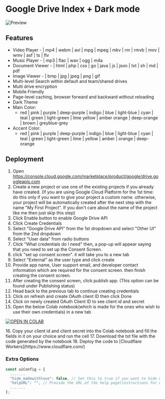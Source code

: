 # Google Drive Index + Dark mode
![Preview](https://raw.githubusercontent.com/cheems/GDIndex/master/images/preview.png)
## Features
 
 - Video Player - | mp4 | webm | avi | mpg | mpeg | mkv | rm | rmvb | mov | wmv | asf | ts | flv
 - Music Player - | mp3 | flac | wav | ogg | m4a
 - Document Viewer - | html | php | css | go | java | js | json | txt | sh | md | pdf
 - Image Viewer - | bmp | jpg | jpeg | png | gif
 - Multi-level Search within default and team/shared drives
 - Multi drive encryption
 - Mobile Friendly
 - Page-level caching, browser forward and backward without reloading
 - Dark Theme
 - Main Color:
	 - red | pink | purple | deep-purple | indigo | blue | light-blue | 
   cyan    | teal | green | light-green | lime yellow | amber orange | 
   deep-orange | brown | greyblue-grey
  - Accent Color:
	  -   red | pink | purple | deep-purple | indigo | blue | light-blue | cyan | teal | green | light-green | lime | yellow | amber | orange | deep-orange
## Deployment

1. Open https://console.cloud.google.com/marketplace/product/google/drive.googleapis.com
2. Create a new project or use one of the existing projects if you already have created. (If you are using Google Cloud Platform for the 1st time: do this only if you want to give your project a custom name. otherwise, your project will be automatically created after the next step with the name "My First Project". If you don't care about the name of the project like me then just skip this step)
3. Click Enable button to enable Google Drive API
4. Click Create Credentials
5. Select "Google Drive API" from the 1st dropdown and select "Other UI" from the 2nd dropdown
6. Select "User data" from radio buttons
7. Click "What credentials do I need" then, a pop-up will appear saying that you need to set up the Consent Screen.
8. click "set up consent screen". it will take you to a new tab
9. Select "External" as the user type and click create
10. Provide app name, User support email, and developer contact information which are required for the consent screen. then finish creating the consent screen.
11. After creating the consent screen, click publish app. (This option can be found under Publishing status)
12. Head back to the previous tab to continue creating credentials
13. Click on refresh and create OAuth client ID then click Done
14. Click on newly created OAuth Client ID to see client id and secret
15. Open the below Colab notebook(which is made for the ones who wish to use their own credentials) in a new tab
<p><a href="https://colab.research.google.com/github/WIKIANOW/gdindex-wikianow.com/blob/master/template/GDIndex_Code_Generator_with_custom_credentials.ipynb" target="_blank"><img src="https://colab.research.google.com/assets/colab-badge.svg" alt="OPEN IN COLAB"/></a></p>
16. Copy your client id and client secret into the Colab notebook and fill the fields in it on your choice and run the cell
17. Download the txt file with the code generated by the notebook
18. Deploy the code to [Cloudflare Workers](https://www.cloudflare.com/)

### Extra Options
``` js
const uiConfig = {
  .......
  "hide_madewithlove": false, // Set this to true if you want to hide made-with-love text at the bottom of the page.
  "helpURL": "", // Provide the URL of the help page(instructions for using the index). Leave this empty if you want to hide the help icon. Providing a URL will open the help page in a new tab. (You can use telegra.ph to write instructions)
  .......
};
```
